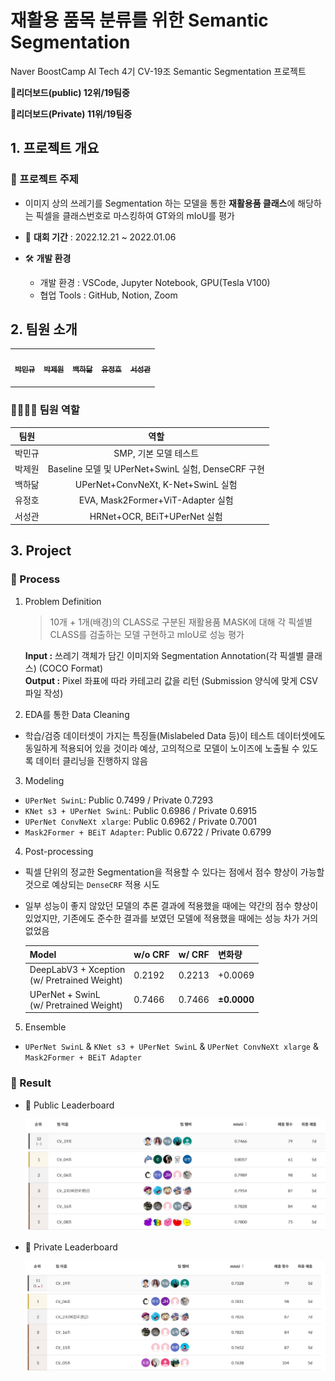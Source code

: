 # 재활용 품목 분류를 위한 Semantic Segmentation

Naver BoostCamp AI Tech 4기 CV-19조 Semantic Segmentation 프로젝트

**🏅리더보드(public) 12위/19팀중**

**🏅리더보드(Private) 11위/19팀중**

## 1. 프로젝트 개요

### 📙 프로젝트 주제 

- 이미지 상의 쓰레기를 Segmentation 하는 모델을 통한 **재활용품 클래스**에 해당하는 픽셀을 클래스번호로 마스킹하여 GT와의 mIoU를 평가

- 📆 **대회 기간** : 2022.12.21 ~ 2022.01.06 

- 🛠 **개발 환경**
  - 개발 환경 : VSCode, Jupyter Notebook, GPU(Tesla V100)
  - 협업 Tools : GitHub, Notion, Zoom

## 2.  팀원 소개 

<table>
  <tr>
    <td align="center"><a href="https://github.com/zergswim"><img src="https://avatars.githubusercontent.com/u/6449473?v=4" width="100px;" alt=""/><br /><sub><b>박민규<br></b></sub></a><br /></td>
    <td align="center"><a href="https://github.com/RADM90"><img src="https://avatars.githubusercontent.com/u/69555670?v=4" width="100px;" alt=""/><br /><sub><b>박제원<br></b></sub></a><br /></td>
    <td align="center"><a href="https://github.com/hdak95"><img src="https://avatars.githubusercontent.com/u/37134920?v=4" width="100px;" alt=""/><br /><sub><b>백하닮<br></b></sub></a><br /></td>
    <td align="center"><a href="https://github.com/JunghoYoo"><img src="https://avatars.githubusercontent.com/u/10891644?v=4" width="100px;" alt=""/><br /><sub><b>유정호<br></b></sub></a><br /></td>
    <td align="center"><a href="https://github.com/ths3847"><img src="https://avatars.githubusercontent.com/u/46395571?v=4" width="100px;" alt=""/><br /><sub><b>서성관<br></b></sub></a><br /></td>
    </tr>
</table>


### 👨‍👨‍👦‍👦 팀원 역할

|  팀원  |                       역할                        |
| :----: |:-----------------------------------------------:|
| 박민규 |SMP, 기본 모델 테스트|
| 박제원 |Baseline 모델 및 UPerNet+SwinL 실험, DenseCRF 구현|
| 백하닮 |UPerNet+ConvNeXt, K-Net+SwinL 실험|
| 유정호 |EVA, Mask2Former+ViT-Adapter 실험|
| 서성관 |HRNet+OCR, BEiT+UPerNet 실험|

## 3. Project 

### 📌 Process

1. Problem Definition

   > 10개 + 1개(배경)의 CLASS로 구분된 재활용품 MASK에 대해 각 픽셀별 CLASS를 검출하는 모델 구현하고 mIoU로 성능 평가
   
   **Input :** 쓰레기 객체가 담긴 이미지와 Segmentation Annotation(각 픽셀별 클래스) (COCO Format)<br>
   **Output :** Pixel 좌표에 따라 카테고리 값을 리턴 (Submission 양식에 맞게 CSV파일 작성)


2. EDA를 통한 Data Cleaning
- 학습/검증 데이터셋이 가지는 특징들(Mislabeled Data 등)이 테스트 데이터셋에도 동일하게 적용되어 있을 것이라 예상, 고의적으로 모델이 노이즈에 노출될 수 있도록 데이터 클리닝을 진행하지 않음

3. Modeling
- `UPerNet SwinL`: Public 0.7499 / Private 0.7293
- `KNet s3 + UPerNet SwinL`: Public 0.6986 / Private 0.6915
- `UPerNet ConvNeXt xlarge`: Public 0.6962 / Private 0.7001
- `Mask2Former + BEiT Adapter`: Public 0.6722 / Private 0.6799

4. Post-processing
- 픽셀 단위의 정교한 Segmentation을 적용할 수 있다는 점에서 점수 향상이 가능할 것으로 예상되는 `DenseCRF` 적용 시도
- 일부 성능이 좋지 않았던 모델의 추론 결과에 적용했을 때에는 약간의 점수 향상이 있었지만, 기존에도 준수한 결과를 보였던 모델에 적용했을 때에는 성능 차가 거의 없었음

    |Model|w/o CRF|w/ CRF| 변화량     |
    |-----|-----|-----|---------|
    |DeepLabV3 + Xception<br>(w/ Pretrained Weight)|0.2192|0.2213| +0.0069 |
    |UPerNet + SwinL<br>(w/ Pretrained Weight)|0.7466|0.7466|<b>±0.0000</b>|


5. Ensemble
  - `UPerNet SwinL` & `KNet s3 + UPerNet SwinL` & `UPerNet ConvNeXt xlarge` & `Mask2Former + BEiT Adapter`
   
### 🏁 Result

- 🏅 Public Leaderboard

  <img src="./image/public_score.png" alt="mIoU_score" style="zoom:60%;" />

- 🏅 Private Leaderboard

  <img src="./image/private_score.png" alt="mIoU_score" style="zoom:60%;" />